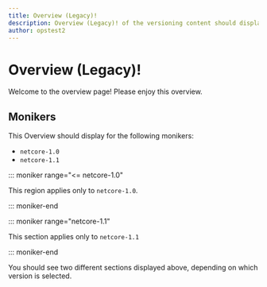 ```yaml
---
title: Overview (Legacy)!
description: Overview (Legacy)! of the versioning content should display for the following moniker Range as '< netcore-2.0'
author: opstest2
---
```


# Overview (Legacy)!

Welcome to the overview page! Please enjoy this overview.

## Monikers

This Overview should display for the following monikers:

* `netcore-1.0`
* `netcore-1.1`

::: moniker range="<= netcore-1.0"

This region applies only to `netcore-1.0`.

::: moniker-end

::: moniker range="netcore-1.1"

This section applies only to `netcore-1.1`

::: moniker-end

You should see two different sections displayed above, depending on which version is selected.
